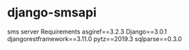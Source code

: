 # django-smsapi
sms server
Requirements
asgiref==3.2.3
Django==3.0.1
djangorestframework==3.11.0
pytz==2019.3
sqlparse==0.3.0
